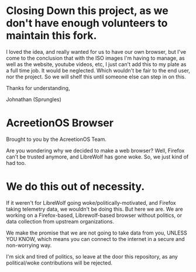 # Closing Down this project, as we don't have enough volunteers to maintain this fork.
I loved the idea, and really wanted for us to have our own browser, but I've come to the conclusion that with the ISO images I'm having to manage, as well as the website, youtube videos, etc, I just can't add this to my plate as a full time job. It would be neglected. Which wouldn't be fair to the end user, nor the project. So we will shelf this until someone else can step in on this. 

Thanks for understanding,

Johnathan (Sprungles)

# AcreetionOS Browser
Brought to you by the AcreetionOS Team.

Are you wondering why we decided to make a web browser? Well, Firefox can't be trusted anymore, and LibreWolf has gone woke. So, we just kind of had too.

# We do this out of necessity.

If it weren't for LibreWolf going woke/politically-motivated, and Firefox taking telemetry data, we wouldn't be doing this. But here we are. We are working on a Firefox-based, Librewolf-based browser without politics, or data collection from upstream organizations.

We make the promise that we are not going to take data from you, UNLESS YOU KNOW, which means you can connect to the internet in a secure and non-worrying way.

I'm sick and tired of politics, so leave at the door this repository, as any political/woke contributions will be rejected.

